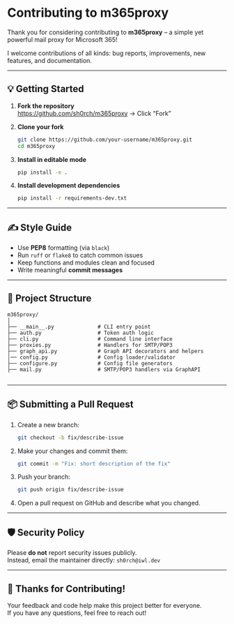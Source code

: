 # Contributing to m365proxy

Thank you for considering contributing to **m365proxy** – a simple yet powerful mail proxy for Microsoft 365!

I welcome contributions of all kinds: bug reports, improvements, new features, and documentation.

---

## 💡 Getting Started

1. **Fork the repository**  
   https://github.com/sh0rch/m365proxy → Click “Fork”

2. **Clone your fork**

   ```bash
   git clone https://github.com/your-username/m365proxy.git
   cd m365proxy
   ```

3. **Install in editable mode**

   ```bash
   pip install -e .
   ```

4. **Install development dependencies**
   ```bash
   pip install -r requirements-dev.txt
   ```

---

## ✍️ Style Guide

- Use **PEP8** formatting (via `black`)
- Run `ruff` or `flake8` to catch common issues
- Keep functions and modules clean and focused
- Write meaningful **commit messages**

---

## 📂 Project Structure

```
m365proxy/
│
├── __main__.py              # CLI entry point
├── auth.py                  # Token auth logic
├── cli.py                   # Command line interface
├── proxies.py               # Handlers for SMTP/POP3
├── graph_api.py             # Graph API decorators and helpers
│── config.py                # Config loader/validator
├── configure.py             # Config file generators
├── mail.py                  # SMTP/POP3 handlers via GraphAPI


```

---

## 📦 Submitting a Pull Request

1. Create a new branch:

   ```bash
   git checkout -b fix/describe-issue
   ```

2. Make your changes and commit them:

   ```bash
   git commit -m "Fix: short description of the fix"
   ```

3. Push your branch:

   ```bash
   git push origin fix/describe-issue
   ```

4. Open a pull request on GitHub and describe what you changed.

---

## 🛡️ Security Policy

Please **do not** report security issues publicly.  
Instead, email the maintainer directly: `sh0rch@iwl.dev`

---

## 🙌 Thanks for Contributing!

Your feedback and code help make this project better for everyone.  
If you have any questions, feel free to reach out!
